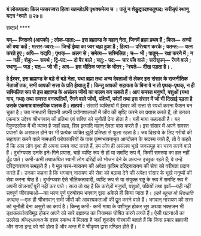 **यं लोकपाला: किल मत्सरज्वरा** **हित्वा यतन्तोऽपि पृथक्समेत्य च ।** **पातुं न शेकुॢद्वपदश्चतुष्पद:** **सरीसृपं स्थाणु यदत्र ²श्यते ॥ २७॥** 

शब्दार्थ **** 

**यम्—** **जिसको (आपको)** **; लोक-पाला:—** **इस ब्रह्माण्ड के महान् नेता, जिनमें ब्रह्मा प्रथम हैं** **; किल—** **अन्यों की क्या कहें** **;** **मत्सर-ज्वरा:—** **जिन्हें ईष्र्या का ज्वर चढ़ा हुआ है** **; हित्वा—** **परित्याग करके** **; यतन्त:—** **यत्न करते हुए** **; अपि—** **यद्यपि** **; पृथक्—** **अलग से** **; समेत्य—** **सश्मिलित** **; च—** **भी** **; पातुम्—** **रक्षा करने में** **; न—** **नहीं** **; शेकु:—** **समर्थ** **; द्वि-पद:—** **दो पैर वाले** **; चतु:-** **पद:—** **चार पाँव वाले** **; सरीसृपम्—** **रेंगने वाले** **; स्थाणु—** **जड़** **; यत्—** **जो भी** **; अत्र—** **इस भौतिक जगत के भीतर** **; ²श्यते—** **दीख** **पड़ता है।** **.** 

**हे ईश्वर, इस ब्रह्माण्ड के बड़े से बड़े नेता, यथा ब्रह्मा तथा अन्य देवताओं से लेकर इस** **संसार के राजनीतिक नेताओं तक, सभी आपकी सत्ता के प्रति ईष्यालु हैं। किन्तु आपकी** **सहायता के बिना वे न तो पृथक्-पृथक्, न ही सश्मिलित रूप से इस ब्रह्माण्ड के असंलय जीवों** **का पालन कर सकते हैं। आप समस्त मनुष्यों, पशुओं (यथा गाय, गधा) तथा समस्त** **वनस्पतियों, रेंगने वाले जीवों, पक्षियों, पर्वतों तथा इस संसार में जो भी दिखाई पड़ता है उसके** **एकमात्र वास्तविक पालक हैं।** **तात्पर्य :** संसारी व्यक्तियों में ईश्वर की सत्ता से स्पर्धा करना फैशन बन चुका है। जब नामधारी विज्ञानी अपनी प्रयोगशालाओं में जीव की सृष्टि करने का प्रयास करते हैं, तो उनका एकमात्र उद्देश्य श्रीभगवान् की प्रतिभा एवं शक्ति को चुनौती देना होता है। यही माया कहलाती है। यह वैकुण्ठलोक में भी व्याप्त है जहाँ ब्रह्मा, शिव इत्यादि महान् देवता वास करते हैं। इस संसार में अपने समस्त प्रयासों के असफल होने पर भी प्रत्येक व्यक्ति झूठी प्रतिष्ठा से फूला रहता है। जब दिखावे के लिए गरीबों की सहायता करने वाले नामधारी परोपकारियों के पास कृष्णभावनामृत आन्दोलन के सदस्य जाते हैं, तो वे कहते हैं कि आप लोग वृथा ही अपना समय नष्ट करते हैं, हम लोग ही असंलय भूखे जनसमूह का भरण करने वाले हैं। दुर्भाग्यवश उनके इने-गिने प्रयास, चाहे व्यष्टि रूप से हों या समष्टि रूप में, किसी समस्या का हल नहीं ढूँढ पाते। कभी-कभी तथाकथित स्वामी लोग दरिद्रों को भोजन देने के अत्यन्त इच्छुक रहते हैं; वे उन्हें दरिद्रनारायण समझते हैं। वे मूल परम-नारायण की अपेक्षा कृत्रिम दरिद्रनारायण की सेवा को वरीयता प्रदान करते हैं। उनका कहना है कि भगवान् नारायण की सेवा को बढ़ावा देने की अपेक्षा संसार के भूखे मनुष्यों की सेवा करना श्रेष्ठ है। दुर्भाग्यवश ऐसे भौतिकतावादी, व्यष्टि रूप से या संयुक्त राष्ट्र के रूप में समष्टि रूप में अपनी योजनाएँ पूरी नहीं कर पाते। सत्य तो यह है कि करोड़ों मनुष्यों, पशुओं, पक्षियों तथा वृक्षों—यही नहीं सश्पूर्ण जीवात्माओं—का भरण पूर्ण पुरुषोत्तम भगवान् द्वारा अकेले ही किया जाता है। *एको बहूनां यो विदधाति कामान्* —एक ही श्रीभगवान् सभी जीवों की आवश्यकताओं की पूॢत करने वाले हैं। भगवान् नारायण की सत्ता को चुनौती देना असुरों का कार्य है। किन्तु कभी- कभी माया के वशीभूत होकर सुर अथवा भक्तजन भी ङ्क्षककर्तव्यविमूढ़ होकर अपने को सारे ब्रह्माण्ड का नियामक घोषित करने लगते हैं। ऐसी घटनाओं का उल्लेख *श्रीमद्भागवत* के दशम स्कन्ध में मिलता है जहाँ शुकदेव गोस्वामी बताते हैं कि किस प्रकार ब्रह्माजी और राजा इन्द्र को गर्व होता है और अन्त में वे श्रीकृष्ण द्वारा दण्डित होते हैं।  
